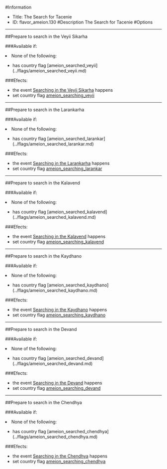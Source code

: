 #Information
 - Title: The Search for Tacenie
 - ID: flavor_ameion.130
#Description
The Search for Tacenie
#Options

___
##Prepare to search in the Veyii Sikarha

###Available if:
<li>None of the following:</li><ul><li>has country flag [ameion_searched_veyii](../flags/ameion_searched_veyii.md)</li></ul>

###Efects:<ul><li>the event [Searching in the Veyii Sikarha](../events/searching_in_the_veyii_sikarha.md) happens</li><li>set country flag [ameion_searching_veyii](../flags/ameion_searching_veyii.md)</li></ul>

___
##Prepare to search in the Larankarha

###Available if:
<li>None of the following:</li><ul><li>has country flag [ameion_searched_larankar](../flags/ameion_searched_larankar.md)</li></ul>

###Efects:<ul><li>the event [Searching in the Larankarha](../events/searching_in_the_larankarha.md) happens</li><li>set country flag [ameion_searching_larankar](../flags/ameion_searching_larankar.md)</li></ul>

___
##Prepare to search in the Kalavend

###Available if:
<li>None of the following:</li><ul><li>has country flag [ameion_searched_kalavend](../flags/ameion_searched_kalavend.md)</li></ul>

###Efects:<ul><li>the event [Searching in the Kalavend](../events/searching_in_the_kalavend.md) happens</li><li>set country flag [ameion_searching_kalavend](../flags/ameion_searching_kalavend.md)</li></ul>

___
##Prepare to search in the Kaydhano

###Available if:
<li>None of the following:</li><ul><li>has country flag [ameion_searched_kaydhano](../flags/ameion_searched_kaydhano.md)</li></ul>

###Efects:<ul><li>the event [Searching in the Kaydhano](../events/searching_in_the_kaydhano.md) happens</li><li>set country flag [ameion_searching_kaydhano](../flags/ameion_searching_kaydhano.md)</li></ul>

___
##Prepare to search in the Devand

###Available if:
<li>None of the following:</li><ul><li>has country flag [ameion_searched_devand](../flags/ameion_searched_devand.md)</li></ul>

###Efects:<ul><li>the event [Searching in the Devand](../events/searching_in_the_devand.md) happens</li><li>set country flag [ameion_searching_devand](../flags/ameion_searching_devand.md)</li></ul>

___
##Prepare to search in the Chendhya

###Available if:
<li>None of the following:</li><ul><li>has country flag [ameion_searched_chendhya](../flags/ameion_searched_chendhya.md)</li></ul>

###Efects:<ul><li>the event [Searching in the Chendhya](../events/searching_in_the_chendhya.md) happens</li><li>set country flag [ameion_searching_chendhya](../flags/ameion_searching_chendhya.md)</li></ul>
